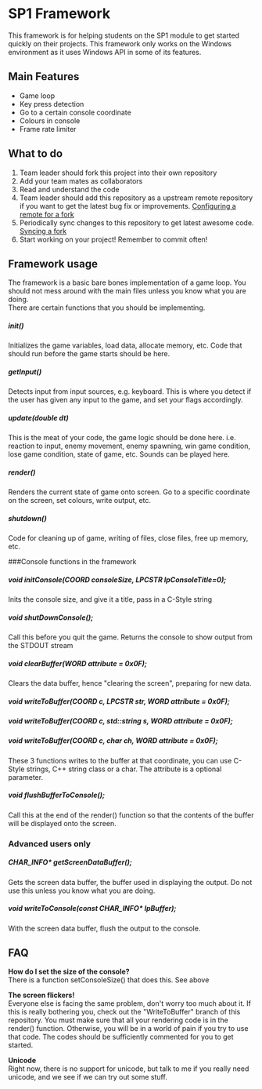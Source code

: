 SP1 Framework
============


This framework is for helping students on the SP1 module to get started quickly on their projects. This framework only works on the Windows environment as it uses Windows API in some of its features. 

Main Features
-------------

- Game loop  
- Key press detection  
- Go to a certain console coordinate  
- Colours in console  
- Frame rate limiter  

What to do
----------

1. Team leader should fork this project into their own repository
2. Add your team mates as collaborators
3. Read and understand the code
4. Team leader should add this repository as a upstream remote repository if you want to get the latest bug fix or improvements. [Configuring a remote for a fork](https://help.github.com/articles/configuring-a-remote-for-a-fork)
5. Periodically sync changes to this repository to get latest awesome code. [Syncing a fork](https://help.github.com/articles/syncing-a-fork)
6. Start working on your project! Remember to commit often!

Framework usage
---------------

The framework is a basic bare bones implementation of a game loop. You should not mess around with the main files unless you know what you are doing.  
There are certain functions that you should be implementing.
##### init()
Initializes the game variables, load data, allocate memory, etc. Code that should run before the game starts should be here.

##### getInput()
Detects input from input sources, e.g. keyboard. This is where you detect if the user has given any input to the game, and set your flags accordingly.

##### update(double dt)
This is the meat of your code, the game logic should be done here. i.e. reaction to input, enemy movement, enemy spawning, win game condition, lose game condition, state of game, etc.
Sounds can be played here.

##### render()
Renders the current state of game onto screen. Go to a specific coordinate on the screen, set colours, write output, etc.

##### shutdown()
Code for cleaning up of game, writing of files, close files, free up memory, etc.

###Console functions in the framework

##### void initConsole(COORD consoleSize, LPCSTR lpConsoleTitle=0);
Inits the console size, and give it a title, pass in a C-Style string

##### void shutDownConsole();
Call this before you quit the game. Returns the console to show output from the STDOUT stream  



##### void clearBuffer(WORD attribute = 0x0F);
Clears the data buffer, hence "clearing the screen", preparing for new data.

##### void writeToBuffer(COORD c, LPCSTR str, WORD attribute = 0x0F);
##### void writeToBuffer(COORD c, std::string s, WORD attribute = 0x0F);
##### void writeToBuffer(COORD c, char ch, WORD attribute = 0x0F);
These 3 functions writes to the buffer at that coordinate, you can use C-Style strings, C++ string class or a char. The attribute is a optional parameter.

##### void flushBufferToConsole();
Call this at the end of the render() function so that the contents of the buffer will be displayed onto the screen.

### Advanced users only

##### CHAR_INFO* getScreenDataBuffer();
Gets the screen data buffer, the buffer used in displaying the output. Do not use this unless you know what you are doing.  
##### void writeToConsole(const CHAR_INFO* lpBuffer);
With the screen data buffer, flush the output to the console.

FAQ
---

**How do I set the size of the console?**  
There is a function setConsoleSize() that does this. See above

**The screen flickers!**  
Everyone else is facing the same problem, don't worry too much about it. If this is really bothering you, check out the "WriteToBuffer" branch of this repository. You must make sure that all your rendering code is in the render() function. Otherwise, you will be in a world of pain if you try to use that code. The codes should be sufficiently commented for you to get started.

**Unicode**  
Right now, there is no support for unicode, but talk to me if you really need unicode, and we see if we can try out some stuff.

